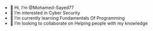 - 👋 Hi, I’m @Mohamed-Sayed77
- 👀 I’m interested in Cyber Security 
- 🌱 I’m currently learning Fundamentals Of Programming
- 💞️ I’m looking to collaborate on Helping people with my knowledge


<!---
Mohamed-Sayed77/Mohamed-Sayed77 is a ✨ special ✨ repository because its `README.md` (this file) appears on your GitHub profile.
You can click the Preview link to take a look at your changes.
--->
